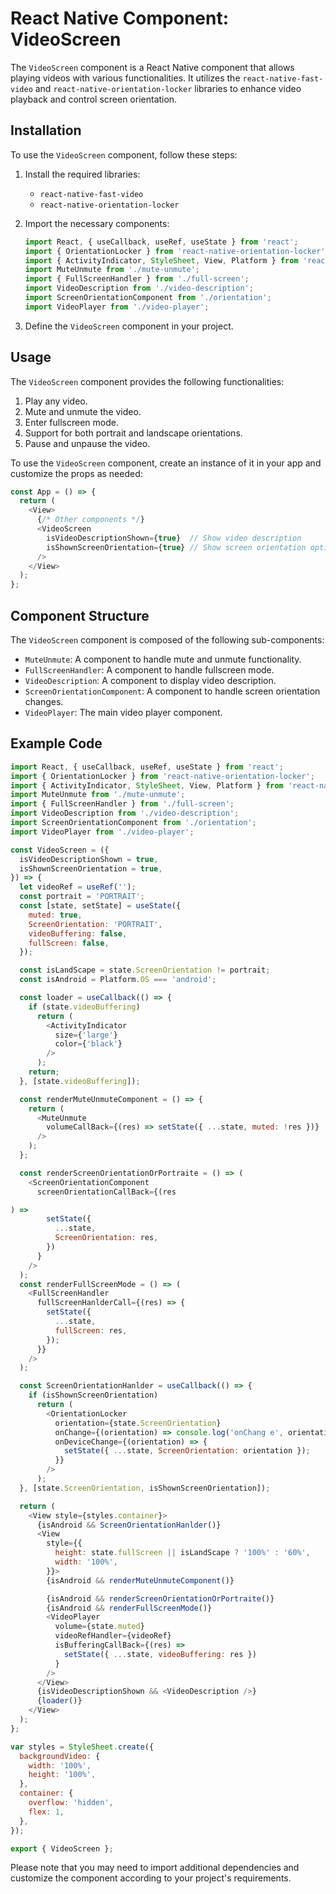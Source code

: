 # React Native Component: VideoScreen

The `VideoScreen` component is a React Native component that allows playing videos with various functionalities. It utilizes the `react-native-fast-video` and `react-native-orientation-locker` libraries to enhance video playback and control screen orientation.

## Installation

To use the `VideoScreen` component, follow these steps:

1. Install the required libraries:
   - `react-native-fast-video`
   - `react-native-orientation-locker`

2. Import the necessary components:
   ```javascript
   import React, { useCallback, useRef, useState } from 'react';
   import { OrientationLocker } from 'react-native-orientation-locker';
   import { ActivityIndicator, StyleSheet, View, Platform } from 'react-native';
   import MuteUnmute from './mute-unmute';
   import { FullScreenHandler } from './full-screen';
   import VideoDescription from './video-description';
   import ScreenOrientationComponent from './orientation';
   import VideoPlayer from './video-player';
   ```

3. Define the `VideoScreen` component in your project.

## Usage

The `VideoScreen` component provides the following functionalities:

1. Play any video.
2. Mute and unmute the video.
3. Enter fullscreen mode.
4. Support for both portrait and landscape orientations.
5. Pause and unpause the video.

To use the `VideoScreen` component, create an instance of it in your app and customize the props as needed:

```javascript
const App = () => {
  return (
    <View>
      {/* Other components */}
      <VideoScreen
        isVideoDescriptionShown={true}  // Show video description
        isShownScreenOrientation={true} // Show screen orientation options
      />
    </View>
  );
};
```

## Component Structure

The `VideoScreen` component is composed of the following sub-components:

- `MuteUnmute`: A component to handle mute and unmute functionality.
- `FullScreenHandler`: A component to handle fullscreen mode.
- `VideoDescription`: A component to display video description.
- `ScreenOrientationComponent`: A component to handle screen orientation changes.
- `VideoPlayer`: The main video player component.

## Example Code

```javascript
import React, { useCallback, useRef, useState } from 'react';
import { OrientationLocker } from 'react-native-orientation-locker';
import { ActivityIndicator, StyleSheet, View, Platform } from 'react-native';
import MuteUnmute from './mute-unmute';
import { FullScreenHandler } from './full-screen';
import VideoDescription from './video-description';
import ScreenOrientationComponent from './orientation';
import VideoPlayer from './video-player';

const VideoScreen = ({
  isVideoDescriptionShown = true,
  isShownScreenOrientation = true,
}) => {
  let videoRef = useRef('');
  const portrait = 'PORTRAIT';
  const [state, setState] = useState({
    muted: true,
    ScreenOrientation: 'PORTRAIT',
    videoBuffering: false,
    fullScreen: false,
  });

  const isLandScape = state.ScreenOrientation != portrait;
  const isAndroid = Platform.OS === 'android';

  const loader = useCallback(() => {
    if (state.videoBuffering)
      return (
        <ActivityIndicator
          size={'large'}
          color={'black'}
        />
      );
    return;
  }, [state.videoBuffering]);

  const renderMuteUnmuteComponent = () => {
    return (
      <MuteUnmute
        volumeCallBack={(res) => setState({ ...state, muted: !res })}
      />
    );
  };

  const renderScreenOrientationOrPortraite = () => (
    <ScreenOrientationComponent
      screenOrientationCallBack={(res

) =>
        setState({
          ...state,
          ScreenOrientation: res,
        })
      }
    />
  );
  const renderFullScreenMode = () => (
    <FullScreenHandler
      fullScreenHanlderCall={(res) => {
        setState({
          ...state,
          fullScreen: res,
        });
      }}
    />
  );

  const ScreenOrientationHanlder = useCallback(() => {
    if (isShownScreenOrientation)
      return (
        <OrientationLocker
          orientation={state.ScreenOrientation}
          onChange={(orientation) => console.log('onChang e', orientation)}
          onDeviceChange={(orientation) => {
            setState({ ...state, ScreenOrientation: orientation });
          }}
        />
      );
  }, [state.ScreenOrientation, isShownScreenOrientation]);

  return (
    <View style={styles.container}>
      {isAndroid && ScreenOrientationHanlder()}
      <View
        style={{
          height: state.fullScreen || isLandScape ? '100%' : '60%',
          width: '100%',
        }}>
        {isAndroid && renderMuteUnmuteComponent()}

        {isAndroid && renderScreenOrientationOrPortraite()}
        {isAndroid && renderFullScreenMode()}
        <VideoPlayer
          volume={state.muted}
          videoRefHandler={videoRef}
          isBufferingCallBack={(res) =>
            setState({ ...state, videoBuffering: res })
          }
        />
      </View>
      {isVideoDescriptionShown && <VideoDescription />}
      {loader()}
    </View>
  );
};

var styles = StyleSheet.create({
  backgroundVideo: {
    width: '100%',
    height: '100%',
  },
  container: {
    overflow: 'hidden',
    flex: 1,
  },
});

export { VideoScreen };
```

Please note that you may need to import additional dependencies and customize the component according to your project's requirements.